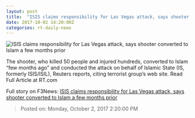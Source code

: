 ```yaml
---
layout: post
title:  "ISIS claims responsibility for Las Vegas attack, says shooter converted to Islam a few months prior"
date: 2017-10-02 14:20:00Z
categories: rt-daily-news
---
```


![ISIS claims responsibility for Las Vegas attack, says shooter converted to Islam a few months prior](https://cdni.rt.com/files/2017.10/article/59d24bd7fc7e9338208b456a.jpg)

The shooter, who killed 50 people and injured hundreds, converted to Islam “few months ago” and conducted the attack on behalf of Islamic State (IS, formerly ISIS/ISIL), Reuters reports, citing terrorist group’s web site. Read Full Article at RT.com


Full story on F3News: [ISIS claims responsibility for Las Vegas attack, says shooter converted to Islam a few months prior](http://www.f3nws.com/n/xkcbvC)

> Posted on: Monday, October 2, 2017 2:20:00 PM
